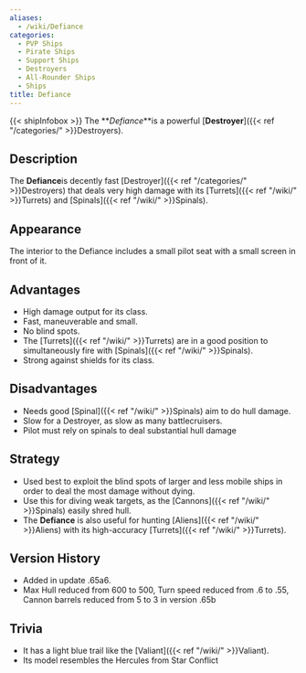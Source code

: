 ```yaml
---
aliases:
  - /wiki/Defiance
categories:
  - PVP Ships
  - Pirate Ships
  - Support Ships
  - Destroyers
  - All-Rounder Ships
  - Ships
title: Defiance
---
```


{{< shipInfobox >}} The **_Defiance_**is a powerful [**Destroyer**]({{< ref "/categories/" >}}Destroyers).

## Description

The **Defiance**is decently fast [Destroyer]({{< ref "/categories/" >}}Destroyers) that deals very high damage with its [Turrets]({{< ref "/wiki/" >}}Turrets) and [Spinals]({{< ref "/wiki/" >}}Spinals).

## Appearance

The interior to the Defiance includes a small pilot seat with a small screen in front of it.

## Advantages

- High damage output for its class.
- Fast, maneuverable and small.
- No blind spots.
- The [Turrets]({{< ref "/wiki/" >}}Turrets) are in a good position to simultaneously fire with [Spinals]({{< ref "/wiki/" >}}Spinals).
- Strong against shields for its class.

## Disadvantages

- Needs good [Spinal]({{< ref "/wiki/" >}}Spinals) aim to do hull damage.
- Slow for a Destroyer, as slow as many battlecruisers.
- Pilot must rely on spinals to deal substantial hull damage

## Strategy

- Used best to exploit the blind spots of larger and less mobile ships in order to deal the most damage without dying.
- Use this for diving weak targets, as the [Cannons]({{< ref "/wiki/" >}}Spinals) easily shred hull.
- The **Defiance** is also useful for hunting [Aliens]({{< ref "/wiki/" >}}Aliens) with its high-accuracy [Turrets]({{< ref "/wiki/" >}}Turrets).

## Version History

- Added in update .65a6.
- Max Hull reduced from 600 to 500, Turn speed reduced from .6 to .55, Cannon barrels reduced from 5 to 3 in version .65b

## Trivia

- It has a light blue trail like the [Valiant]({{< ref "/wiki/" >}}Valiant).
- Its model resembles the Hercules from Star Conflict

